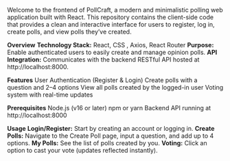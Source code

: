 Welcome to the frontend of PollCraft, a modern and minimalistic polling web application built with React. This repository contains the client-side code that provides a clean and interactive interface for users to register, log in, create polls, and view polls they’ve created.

**Overview**
**Technology Stack:** React, CSS , Axios, React Router
**Purpose:** Enable authenticated users to easily create and manage opinion polls.
**API Integration:** Communicates with the backend RESTful API hosted at http://localhost:8000.

**Features**
User Authentication (Register & Login)
Create polls with a question and 2–4 options
View all polls created by the logged-in user
Voting system with real-time updates

**Prerequisites**
Node.js (v16 or later)
npm or yarn
Backend API running at http://localhost:8000

**Usage**
**Login/Register:** Start by creating an account or logging in.
**Create Polls:** Navigate to the Create Poll page, input a question, and add up to 4 options.
**My Polls:** See the list of polls created by you.
**Voting:** Click an option to cast your vote (updates reflected instantly).

